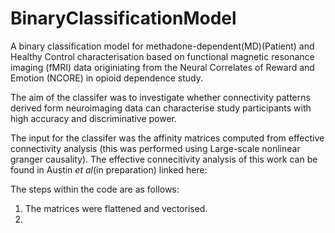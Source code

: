 # BinaryClassificationModel

A binary classification model for methadone-dependent(MD)(Patient) and Healthy Control characterisation based on functional magnetic resonance imaging (fMRI) data originiating from the Neural Correlates of Reward and Emotion (NCORE) in opioid dependence study.

The aim of the classifer was to investigate whether connectivity patterns derived form neuroimaging data can characterise study participants with high accuracy and discriminative power.

The input for the classifer was the affinity matrices computed from effective connectivity analysis (this was performed using Large-scale nonlinear granger causality). The effective connecitivity analysis of this work can be found in Austin _et al_(in preparation) linked here:

The steps within the code are as follows:
1. The matrices were flattened and vectorised.
2. 
